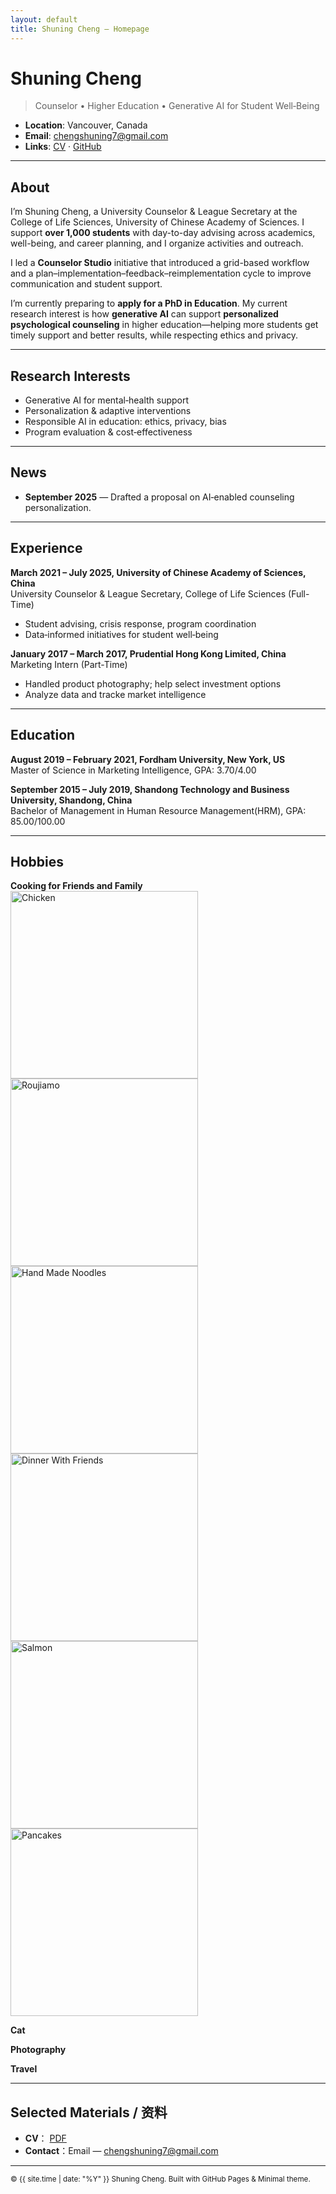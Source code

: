 ```yaml
---
layout: default
title: Shuning Cheng — Homepage
---
```


# Shuning Cheng 
> Counselor • Higher Education • Generative AI for Student Well‑Being  

- **Location**: Vancouver, Canada  
- **Email**: <chengshuning7@gmail.com>  
- **Links**: [CV](/assets/ShuningCheng_CV.pdf) · [GitHub](https://github.com/)

---

## About

I’m Shuning Cheng, a University Counselor & League Secretary at the College of Life Sciences, University of Chinese Academy of Sciences. I support **over 1,000 students** with day-to-day advising across academics, well-being, and career planning, and I organize activities and outreach. 

I led a **Counselor Studio** initiative that introduced a grid-based workflow and a plan–implementation–feedback–reimplementation cycle to improve communication and student support. 

I’m currently preparing to **apply for a PhD in Education**. My current research interest is how **generative AI** can support **personalized psychological counseling** in higher education—helping more students get timely support and better results, while respecting ethics and privacy.

---

## Research Interests
- Generative AI for mental‑health support
- Personalization & adaptive interventions
- Responsible AI in education: ethics, privacy, bias
- Program evaluation & cost‑effectiveness

---

## News 
- **September 2025** — Drafted a proposal on AI‑enabled counseling personalization.  

---

## Experience

**March 2021 &ndash; July 2025,  University of Chinese Academy of Sciences, China**  
University Counselor & League Secretary, College of Life Sciences (Full-Time)
- Student advising, crisis response, program coordination  
- Data‑informed initiatives for student well‑being

**January 2017 &ndash; March 2017,  Prudential Hong Kong Limited, China**  
Marketing Intern (Part-Time)
- Handled product photography; help select investment options
- Analyze data and tracke market intelligence

---

## Education

**August 2019 &ndash; February 2021, Fordham University, New York, US**  
Master of Science in Marketing Intelligence, GPA: 3.70/4.00

**September 2015 &ndash; July 2019, Shandong Technology and Business University, Shandong, China**    
Bachelor of Management in Human Resource Management(HRM), GPA: 85.00/100.00

---

## Hobbies

**Cooking for Friends and Family**  
<img src="assets/hobbies/chicken.jpg" alt="Chicken" width="300" loading="lazy">
<img src="assets/hobbies/roujiamo.jpg" alt="Roujiamo" width="300" loading="lazy">
<img src="assets/hobbies/noodles.jpg" alt="Hand Made Noodles" width="300" loading="lazy">
<img src="assets/hobbies/dinner.jpg" alt="Dinner With Friends" width="300" loading="lazy">
<img src="assets/hobbies/salmon.jpg" alt="Salmon" width="300" loading="lazy">
<img src="assets/hobbies/pancakes.jpg" alt="Pancakes" width="300" loading="lazy">

**Cat**

**Photography**

**Travel**

---

## Selected Materials / 资料
- **CV**： [PDF](/assets/ShuningCheng_CV.pdf)
- **Contact**：Email — <chengshuning7@gmail.com>

---

<sub>© {{ site.time | date: "%Y" }} Shuning Cheng. Built with GitHub Pages & Minimal theme.</sub>
